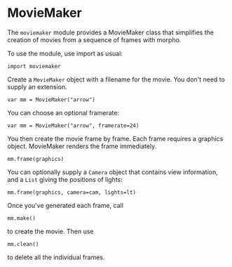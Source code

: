 [comment]: # (Movie maker module help)
[version]: # (0.5)

# MovieMaker
[tag moviemaker]: # (moviemaker)

The `moviemaker` module provides a MovieMaker class that simplifies the creation of movies from a sequence of frames with morpho.

To use the module, use import as usual:

    import moviemaker 

Create a `MovieMaker` object with a filename for the movie. You don't need to supply an extension. 

    var mm = MovieMaker("arrow") 

You can choose an optional framerate:

    var mm = MovieMaker("arrow", framerate=24) 

You then create the movie frame by frame. Each frame requires a graphics object. MovieMaker renders the frame immediately.

    mm.frame(graphics)

You can optionally supply a `Camera` object that contains view information, and a `List` giving the positions of lights:

    mm.frame(graphics, camera=cam, lights=lt)

Once you've generated each frame, call 

    mm.make() 

to create the movie. Then use

    mm.clean() 

to delete all the individual frames. 
